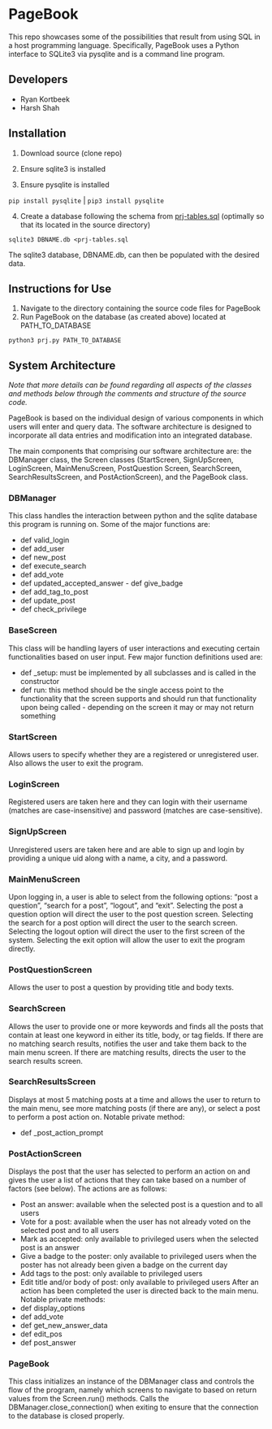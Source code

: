 # PageBook
This repo showcases some of the possibilities that result from using SQL in a host programming language. Specifically, PageBook uses a Python interface to SQLite3 via pysqlite and is a command line program.

## Developers
- Ryan Kortbeek
- Harsh Shah

## Installation
1. Download source (clone repo)

2. Ensure sqlite3 is installed

3. Ensure pysqlite is installed

`pip install pysqlite` | `pip3 install pysqlite`

4. Create a database following the schema from [prj-tables.sql](https://github.com/ryankortbeek/PageBook/blob/master/prj-tables.sql) (optimally so that its located in the source directory)

`sqlite3 DBNAME.db <prj-tables.sql`

The sqlite3 database, DBNAME.db, can then be populated with the desired data.

## Instructions for Use
1. Navigate to the directory containing the source code files for PageBook
2. Run PageBook on the database (as created above) located at PATH_TO_DATABASE

`python3 prj.py PATH_TO_DATABASE`

## System Architecture
*Note that more details can be found regarding all aspects of the classes and methods below through the comments and structure of the source code.*

PageBook is based on the individual design of various components in which users will enter and query data. The software architecture is designed to incorporate all data entries and modification into an integrated database.

The main components that comprising our software architecture are: the DBManager class, the Screen classes (StartScreen, SignUpScreen, LoginScreen, MainMenuScreen, PostQuestion Screen, SearchScreen, SearchResultsScreen, and PostActionScreen), and the PageBook class.

### DBManager
This class handles the interaction between python and the sqlite database this program is running on. Some of the major functions are:
- def valid_login
- def add_user
- def new_post
- def execute_search
- def add_vote
- def updated_accepted_answer - def give_badge
- def add_tag_to_post
- def update_post
- def check_privilege

### BaseScreen
This class will be handling layers of user interactions and executing certain functionalities based on user input. Few major function definitions used are:
- def _setup: must be implemented by all subclasses and is called in the constructor
- def run: this method should be the single access point to the functionality that the screen
supports and should run that functionality upon being called - depending on the screen it may
or may not return something

### StartScreen
Allows users to specify whether they are a registered or unregistered user. Also allows the user to exit the program.

### LoginScreen
Registered users are taken here and they can login with their username (matches are case-insensitive) and password (matches are case-sensitive).

### SignUpScreen
Unregistered users are taken here and are able to sign up and login by providing a unique uid along with a name, a city, and a password.

### MainMenuScreen
Upon logging in, a user is able to select from the following options: “post a question”, “search for a post”, “logout”, and “exit”. Selecting the post a question option will direct the user to the post question screen. Selecting the search for a post option will direct the user to the search screen. Selecting the logout option will direct the user to the first screen of the system. Selecting the exit option will allow the user to exit the program directly.

### PostQuestionScreen
Allows the user to post a question by providing title and body texts.

### SearchScreen
Allows the user to provide one or more keywords and finds all the posts that contain at least one keyword in either its title, body, or tag fields. If there are no matching search results, notifies the user and take them back to the main menu screen. If there are matching results, directs the user to the search results screen.

### SearchResultsScreen
Displays at most 5 matching posts at a time and allows the user to return to the main menu, see more matching posts (if there are any), or select a post to perform a post action on.
Notable private method:
- def _post_action_prompt

### PostActionScreen
Displays the post that the user has selected to perform an action on and gives the user a list of actions that they can take based on a number of factors (see below). The actions are as follows:
- Post an answer: available when the selected post is a question and to all users
- Vote for a post: available when the user has not already voted on the selected post and to all
users
- Mark as accepted: only available to privileged users when the selected post is an answer
- Give a badge to the poster: only available to privileged users when the poster has not
already been given a badge on the current day
- Add tags to the post: only available to privileged users
- Edit title and/or body of post: only available to privileged users
After an action has been completed the user is directed back to the main menu. Notable private methods:
- def display_options 
- def add_vote
- def get_new_answer_data
- def edit_pos
- def post_answer

### PageBook
This class initializes an instance of the DBManager class and controls the flow of the program, namely which screens to navigate to based on return values from the Screen.run() methods. Calls the DBManager.close_connection() when exiting to ensure that the connection to the database is closed properly.
